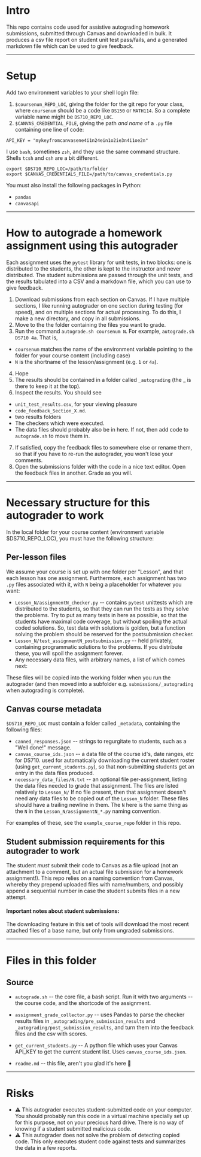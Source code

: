 # Intro

This repo contains code used for assistive autograding homework submissions, submitted through Canvas and downloaded in bulk.  It produces a csv file report on student unit test pass/fails, and a generated markdown file which can be used to give feedback.

---

# Setup

Add two environment variables to your shell login file:
1.  `$coursenum_REPO_LOC`, giving the folder for the git repo for your class, where `coursenum` should be a code like `DS150` or `MATH114`.  So a complete variable name might be `DS710_REPO_LOC`.  
2.  `$CANVAS_CREDENTIAL_FILE`, giving the path *and name* of a `.py` file containing one line of code:
```
API_KEY = "mykeyfromcanvasene4i1n24ein1o2ie3n4i1oe2n"
``` 

I use `bash`, sometimes `zsh`, and they use the same command structure.  Shells `tcsh` and `csh` are a bit different.

```
export $DS710_REPO_LOC=/path/to/folder
export $CANVAS_CREDENTIALS_FILE=/path/to/canvas_credentials.py
```

You must also install the following packages in Python:
* `pandas`
* `canvasapi`

---

# How to autograde a homework assignment using this autograder

Each assignment uses the `pytest` library for unit tests, in two blocks: one is distributed to the students, the other is kept to the instructor and never distributed.  The student submissions are passed through the unit tests, and the results tabulated into a CSV and a markdown file, which you can use to give feedback.


1. Download submissions from each section on Canvas.  If I have multiple sections, I like running autograder on one section during testing (for speed), and on multiple sections for actual processing.  To do this, I make a new directory, and copy in all submissions.
2. Move to the the folder containing the files you want to grade.
3. Run the command `autograde.sh coursenum N`. For example, `autograde.sh DS710 4a`.  That is,
  * `coursenum` matches the name of the environment variable pointing to the folder for your course content (including case)
  * `N` is the shortname of the lesson/assignment (e.g. `1` or `4a`).  
4. Hope
5. The results should be contained in a folder called `_autograding` (the _ is there to keep it at the top).
6. Inspect the results. You should see
  * `unit_test_results.csv`, for your viewing pleasure
  * `code_feedback_Section_X.md`.  
  * two results folders
  * The checkers which were executed.  
  * The data files should probably also be in here.  If not, then add code to `autograde.sh` to move them in.  
7. If satisfied, copy the feedback files to somewhere else or rename them, so that if you have to re-run the autograder, you won't lose your comments.
8. Open the submissions folder with the code in a nice text editor.  Open the feedback files in another.  Grade as you will.


---

# Necessary structure for this autograder to work

In the local folder for your course content (environment variable $DS710_REPO_LOC), you must have the following structure:

## Per-lesson files

We assume your course is set up with one folder per "Lesson", and that each lesson has one assignment.  Furthermore, each assignment has two `.py` files associated with it, with `N` being a placeholder for whatever you want:
* `Lesson_N/assignmentN_checker.py` -- contains `pytest` unittests which are distributed to the students, so that they can run the tests as they solve the problems.  Try to put as many tests in here as possible, so that the students have maximal code coverage, but without spoiling the actual coded solutions.  So, test data with solutions is golden, but a function solving the problem  should be reserved for the postsubmission checker.
* `Lesson_N/test_assignmentN_postsubmission.py` -- held privately, containing programmatic solutions to the problems.  If you distribute these, you will spoil the assignment forever.
* Any necessary data files, with arbitrary names, a list of which comes next:

These files will be copied into the working folder when you run the autograder (and then moved into a subfolder e.g. `submissions/_autograding` when autograding is complete).

## Canvas course metadata 

`$DS710_REPO_LOC` must contain a folder called `_metadata`, containing the following files:

* `canned_responses.json` -- strings to regurgitate to students, such as a "Well done!" message.
* `canvas_course_ids.json` -- a data file of the course id's, date ranges, etc for DS710.  used for automatically downloading the current student roster (using `get_current_students.py`), so that non-submitting students get an entry in the data files produced.  
* `necessary_data_files/N.txt` -- an optional file per-assignment, listing the data files needed to grade that assignment.  The files are listed relatively to `Lesson_N/`  If no file present, then that assignment doesn't need any data files to be copied out of the `Lesson_N` folder.  These files should have a trailing newline in them.  The `N` here is the same thing as the `N` in the `Lesson_N/assignmentN_*.py` naming convention.  

For examples of these, see the `example_course_repo` folder in this repo.

## Student submission requirements for this autograder to work

The student *must* submit their code to Canvas as a file upload (not an attachment to a comment, but an actual file submission for a homework assignment!).  This repo relies on a naming convention from Canvas, whereby they prepend uploaded files with name/numbers, and possibly append a sequential number in case the student submits files in a new attempt.  

#### Important notes about student submissions:

The downloading feature in this set of tools will download the most recent attached files of a base name, but only from ungraded submissions.  


---

# Files in this folder

## Source

* `autograde.sh` -- the core file, a bash script.  Run it with two arguments -- the course code, and the shortcode of the assignment.  

* `assignment_grade_collector.py` -- uses Pandas to parse the checker results files in `_autograding/pre_submission_results` and `_autograding/post_submission_results`, and turn them into the feedback files and the csv with scores.

* `get_current_students.py` -- A python file which uses your Canvas API_KEY to get the current student list.  Uses `canvas_course_ids.json`.
* `readme.md` -- this file, aren't you glad it's here 🌈


---

# Risks

* ⚠️ This autograder executes student-submitted code on your computer.  You should probably run this code in a virtual machine specially set up for this purpose, not on your precious hard drive.  There is no way of knowing if a student submitted malicious code.
* ⚠️ This autograder does not solve the problem of detecting copied code.  This only executes student code against tests and summarizes the data in a few reports.
